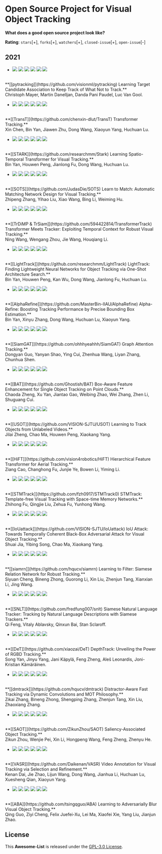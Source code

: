 # Open Source Project for Visual Object Tracking

**What does a good open source project look like?**

**Rating**: `stars`[+], `forks`[+], `watchers`[+], `closed-issue`[+], `open-issue`[-]

## 2021


- ![](https://img.shields.io/badge/2021-ICCV-green?style=flat-square)
![](https://img.shields.io/github/stars/visionml/pytracking?style=flat-square)
![](https://img.shields.io/github/forks/visionml/pytracking?style=flat-square)
![](https://img.shields.io/github/watchers/visionml/pytracking?style=flat-square&label=watchers)
![](https://img.shields.io/github/issues-closed/visionml/pytracking?style=flat-square)
![](https://img.shields.io/github/issues/visionml/pytracking?style=flat-square)
<br />
**[[pytracking]](https://github.com/visionml/pytracking) Learning Target Candidate Association to Keep Track of What Not to Track.** <br />
Christoph Mayer, Martin Danelljan, Danda Pani Paudel, Luc Van Gool.


- ![](https://img.shields.io/badge/2021-CVPR-red?style=flat-square)
![](https://img.shields.io/github/stars/chenxin-dlut/TransT?style=flat-square)
![](https://img.shields.io/github/forks/chenxin-dlut/TransT?style=flat-square)
![](https://img.shields.io/github/watchers/chenxin-dlut/TransT?style=flat-square&label=watchers)
![](https://img.shields.io/github/issues-closed/chenxin-dlut/TransT?style=flat-square)
![](https://img.shields.io/github/issues/chenxin-dlut/TransT?style=flat-square)
<br />
**[[TransT]](https://github.com/chenxin-dlut/TransT) Transformer Tracking.** <br />
Xin Chen, Bin Yan, Jiawen Zhu, Dong Wang, Xiaoyun Yang, Huchuan Lu.


- ![](https://img.shields.io/badge/2021-ICCV-green?style=flat-square)
![](https://img.shields.io/github/stars/researchmm/Stark?style=flat-square)
![](https://img.shields.io/github/forks/researchmm/Stark?style=flat-square)
![](https://img.shields.io/github/watchers/researchmm/Stark?style=flat-square&label=watchers)
![](https://img.shields.io/github/issues-closed/researchmm/Stark?style=flat-square)
![](https://img.shields.io/github/issues/researchmm/Stark?style=flat-square)
<br />
**[[STARK]](https://github.com/researchmm/Stark) Learning Spatio-Temporal Transformer for Visual Tracking.** <br />
Bin Yan, Houwen Peng, Jianlong Fu, Dong Wang, Huchuan Lu.


- ![](https://img.shields.io/badge/2021-ICCV-green?style=flat-square)
![](https://img.shields.io/github/stars/JudasDie/SOTS?style=flat-square)
![](https://img.shields.io/github/forks/JudasDie/SOTS?style=flat-square)
![](https://img.shields.io/github/watchers/JudasDie/SOTS?style=flat-square&label=watchers)
![](https://img.shields.io/github/issues-closed/JudasDie/SOTS?style=flat-square)
![](https://img.shields.io/github/issues/JudasDie/SOTS?style=flat-square)
<br />
**[[SOTS]](https://github.com/JudasDie/SOTS) Learn to Match: Automatic Matching Network Design for Visual Tracking.** <br />
Zhipeng Zhang, Yihao Liu, Xiao Wang, Bing Li, Weiming Hu.


- ![](https://img.shields.io/badge/2021-CVPR-red?style=flat-square)
![](https://img.shields.io/github/stars/594422814/TransformerTrack?style=flat-square)
![](https://img.shields.io/github/forks/594422814/TransformerTrack?style=flat-square)
![](https://img.shields.io/github/watchers/594422814/TransformerTrack?style=flat-square&label=watchers)
![](https://img.shields.io/github/issues-closed/594422814/TransformerTrack?style=flat-square)
![](https://img.shields.io/github/issues/594422814/TransformerTrack?style=flat-square)
<br />
**[[TrDiMP & TrSiam]](https://github.com/594422814/TransformerTrack) Transformer Meets Tracker: Exploiting Temporal Context for Robust Visual Tracking.** <br />
Ning Wang, Wengang Zhou, Jie Wang, Houqiang Li.


- ![](https://img.shields.io/badge/2021-CVPR-red?style=flat-square)
![](https://img.shields.io/github/stars/researchmm/LightTrack?style=flat-square)
![](https://img.shields.io/github/forks/researchmm/LightTrack?style=flat-square)
![](https://img.shields.io/github/watchers/researchmm/LightTrack?style=flat-square&label=watchers)
![](https://img.shields.io/github/issues-closed/researchmm/LightTrack?style=flat-square)
![](https://img.shields.io/github/issues/researchmm/LightTrack?style=flat-square)
<br />
**[[LightTrack]](https://github.com/researchmm/LightTrack) LightTrack: Finding Lightweight Neural Networks for Object Tracking via One-Shot Architecture Search.** <br />
Bin Yan, Houwen Peng, Kan Wu, Dong Wang, Jianlong Fu, Huchuan Lu.


- ![](https://img.shields.io/badge/2021-CVPR-red?style=flat-square)
![](https://img.shields.io/github/stars/MasterBin-IIAU/AlphaRefine?style=flat-square)
![](https://img.shields.io/github/forks/MasterBin-IIAU/AlphaRefine?style=flat-square)
![](https://img.shields.io/github/watchers/MasterBin-IIAU/AlphaRefine?style=flat-square&label=watchers)
![](https://img.shields.io/github/issues-closed/MasterBin-IIAU/AlphaRefine?style=flat-square)
![](https://img.shields.io/github/issues/MasterBin-IIAU/AlphaRefine?style=flat-square)
<br />
**[[AlphaRefine]](https://github.com/MasterBin-IIAU/AlphaRefine) Alpha-Refine: Boosting Tracking Performance by Precise Bounding Box Estimation.** <br />
Bin Yan, Xinyu Zhang, Dong Wang, Huchuan Lu, Xiaoyun Yang.


- ![](https://img.shields.io/badge/2021-CVPR-red?style=flat-square)
![](https://img.shields.io/github/stars/ohhhyeahhh/SiamGAT?style=flat-square)
![](https://img.shields.io/github/forks/ohhhyeahhh/SiamGAT?style=flat-square)
![](https://img.shields.io/github/watchers/ohhhyeahhh/SiamGAT?style=flat-square&label=watchers)
![](https://img.shields.io/github/issues-closed/ohhhyeahhh/SiamGAT?style=flat-square)
![](https://img.shields.io/github/issues/ohhhyeahhh/SiamGAT?style=flat-square)
<br />
**[[SiamGAT]](https://github.com/ohhhyeahhh/SiamGAT) Graph Attention Tracking.** <br />
Dongyan Guo, Yanyan Shao, Ying Cui, Zhenhua Wang, Liyan Zhang, Chunhua Shen.


- ![](https://img.shields.io/badge/2021-ICCV-green?style=flat-square)
![](https://img.shields.io/github/stars/Ghostish/BAT?style=flat-square)
![](https://img.shields.io/github/forks/Ghostish/BAT?style=flat-square)
![](https://img.shields.io/github/watchers/Ghostish/BAT?style=flat-square&label=watchers)
![](https://img.shields.io/github/issues-closed/Ghostish/BAT?style=flat-square)
![](https://img.shields.io/github/issues/Ghostish/BAT?style=flat-square)
<br />
**[[BAT]](https://github.com/Ghostish/BAT) Box-Aware Feature Enhancement for Single Object Tracking on Point Clouds.** <br />
Chaoda Zheng, Xu Yan, Jiantao Gao, Weibing Zhao, Wei Zhang, Zhen Li, Shuguang Cui.


- ![](https://img.shields.io/badge/2021-ICCV-green?style=flat-square)
![](https://img.shields.io/github/stars/VISION-SJTU/USOT?style=flat-square)
![](https://img.shields.io/github/forks/VISION-SJTU/USOT?style=flat-square)
![](https://img.shields.io/github/watchers/VISION-SJTU/USOT?style=flat-square&label=watchers)
![](https://img.shields.io/github/issues-closed/VISION-SJTU/USOT?style=flat-square)
![](https://img.shields.io/github/issues/VISION-SJTU/USOT?style=flat-square)
<br />
**[[USOT]](https://github.com/VISION-SJTU/USOT) Learning to Track Objects from Unlabeled Videos.** <br />
Jilai Zheng, Chao Ma, Houwen Peng, Xiaokang Yang.


- ![](https://img.shields.io/badge/2021-ICCV-green?style=flat-square)
![](https://img.shields.io/github/stars/vision4robotics/HiFT?style=flat-square)
![](https://img.shields.io/github/forks/vision4robotics/HiFT?style=flat-square)
![](https://img.shields.io/github/watchers/vision4robotics/HiFT?style=flat-square&label=watchers)
![](https://img.shields.io/github/issues-closed/vision4robotics/HiFT?style=flat-square)
![](https://img.shields.io/github/issues/vision4robotics/HiFT?style=flat-square)
<br />
**[[HiFT]](https://github.com/vision4robotics/HiFT) Hierarchical Feature Transformer for Aerial Tracking.** <br />
Ziang Cao, Changhong Fu, Junjie Ye, Bowen Li, Yiming Li.


- ![](https://img.shields.io/badge/2021-CVPR-red?style=flat-square)
![](https://img.shields.io/github/stars/fzh0917/STMTrack0?style=flat-square)
![](https://img.shields.io/github/forks/fzh0917/STMTrack0?style=flat-square)
![](https://img.shields.io/github/watchers/fzh0917/STMTrack0?style=flat-square&label=watchers)
![](https://img.shields.io/github/issues-closed/fzh0917/STMTrack0?style=flat-square)
![](https://img.shields.io/github/issues/fzh0917/STMTrack0?style=flat-square)
<br />
**[[STMTrack]](https://github.com/fzh0917/STMTrack0) STMTrack: Template-free Visual Tracking with Space-time Memory Networks.** <br />
Zhihong Fu, Qingjie Liu, Zehua Fu, Yunhong Wang.


- ![](https://img.shields.io/badge/2021-CVPR-red?style=flat-square)
![](https://img.shields.io/github/stars/VISION-SJTU/IoUattack?style=flat-square)
![](https://img.shields.io/github/forks/VISION-SJTU/IoUattack?style=flat-square)
![](https://img.shields.io/github/watchers/VISION-SJTU/IoUattack?style=flat-square&label=watchers)
![](https://img.shields.io/github/issues-closed/VISION-SJTU/IoUattack?style=flat-square)
![](https://img.shields.io/github/issues/VISION-SJTU/IoUattack?style=flat-square)
<br />
**[[IoUattack]](https://github.com/VISION-SJTU/IoUattack) IoU Attack: Towards Temporally Coherent Black-Box Adversarial Attack for Visual Object Tracking.** <br />
Shuai Jia, Yibing Song, Chao Ma, Xiaokang Yang.


- ![](https://img.shields.io/badge/2021-CVPR-red?style=flat-square)
![](https://img.shields.io/github/stars/hqucv/siamrn?style=flat-square)
![](https://img.shields.io/github/forks/hqucv/siamrn?style=flat-square)
![](https://img.shields.io/github/watchers/hqucv/siamrn?style=flat-square&label=watchers)
![](https://img.shields.io/github/issues-closed/hqucv/siamrn?style=flat-square)
![](https://img.shields.io/github/issues/hqucv/siamrn?style=flat-square)
<br />
**[[siamrn]](https://github.com/hqucv/siamrn) Learning to Filter: Siamese Relation Network for Robust Tracking.** <br />
Siyuan Cheng, Bineng Zhong, Guorong Li, Xin Liu, Zhenjun Tang, Xianxian Li, Jing Wang.


- ![](https://img.shields.io/badge/2021-CVPR-red?style=flat-square)
![](https://img.shields.io/github/stars/fredfung007/snlt?style=flat-square)
![](https://img.shields.io/github/forks/fredfung007/snlt?style=flat-square)
![](https://img.shields.io/github/watchers/fredfung007/snlt?style=flat-square&label=watchers)
![](https://img.shields.io/github/issues-closed/fredfung007/snlt?style=flat-square)
![](https://img.shields.io/github/issues/fredfung007/snlt?style=flat-square)
<br />
**[[SNLT]](https://github.com/fredfung007/snlt) Siamese Natural Language Tracker: Tracking by Natural Language Descriptions with Siamese Trackers.** <br />
Qi Feng, Vitaly Ablavsky, Qinxun Bai, Stan Sclaroff.


- ![](https://img.shields.io/badge/2021-ICCV-green?style=flat-square)
![](https://img.shields.io/github/stars/xiaozai/DeT?style=flat-square)
![](https://img.shields.io/github/forks/xiaozai/DeT?style=flat-square)
![](https://img.shields.io/github/watchers/xiaozai/DeT?style=flat-square&label=watchers)
![](https://img.shields.io/github/issues-closed/xiaozai/DeT?style=flat-square)
![](https://img.shields.io/github/issues/xiaozai/DeT?style=flat-square)
<br />
**[[DeT]](https://github.com/xiaozai/DeT) DepthTrack: Unveiling the Power of RGBD Tracking.** <br />
Song Yan, Jinyu Yang, Jani Käpylä, Feng Zheng, Aleš Leonardis, Joni-Kristian Kämäräinen.


- ![](https://img.shields.io/badge/2021-CVPR-red?style=flat-square)
![](https://img.shields.io/github/stars/hqucv/dmtrack?style=flat-square)
![](https://img.shields.io/github/forks/hqucv/dmtrack?style=flat-square)
![](https://img.shields.io/github/watchers/hqucv/dmtrack?style=flat-square&label=watchers)
![](https://img.shields.io/github/issues-closed/hqucv/dmtrack?style=flat-square)
![](https://img.shields.io/github/issues/hqucv/dmtrack?style=flat-square)
<br />
**[[dmtrack]](https://github.com/hqucv/dmtrack) Distractor-Aware Fast Tracking via Dynamic Convolutions and MOT Philosophy.** <br />
Zikai Zhang, Bineng Zhong, Shengping Zhang, Zhenjun Tang, Xin Liu, Zhaoxiang Zhang.


- ![](https://img.shields.io/badge/2021-ICCV-green?style=flat-square)
![](https://img.shields.io/github/stars/ZikunZhou/SAOT?style=flat-square)
![](https://img.shields.io/github/forks/ZikunZhou/SAOT?style=flat-square)
![](https://img.shields.io/github/watchers/ZikunZhou/SAOT?style=flat-square&label=watchers)
![](https://img.shields.io/github/issues-closed/ZikunZhou/SAOT?style=flat-square)
![](https://img.shields.io/github/issues/ZikunZhou/SAOT?style=flat-square)
<br />
**[[SAOT]](https://github.com/ZikunZhou/SAOT) Saliency-Associated Object Tracking.** <br />
Zikun Zhou, Wenjie Pei, Xin Li, Hongpeng Wang, Feng Zheng, Zhenyu He.


- ![](https://img.shields.io/badge/2021-ICCV-green?style=flat-square)
![](https://img.shields.io/github/stars/Daikenan/VASR?style=flat-square)
![](https://img.shields.io/github/forks/Daikenan/VASR?style=flat-square)
![](https://img.shields.io/github/watchers/Daikenan/VASR?style=flat-square&label=watchers)
![](https://img.shields.io/github/issues-closed/Daikenan/VASR?style=flat-square)
![](https://img.shields.io/github/issues/Daikenan/VASR?style=flat-square)
<br />
**[[VASR]](https://github.com/Daikenan/VASR) Video Annotation for Visual Tracking via Selection and Refinement.** <br />
Kenan Dai, Jie Zhao, Lijun Wang, Dong Wang, Jianhua Li, Huchuan Lu, Xuesheng Qian, Xiaoyun Yang.


- ![](https://img.shields.io/badge/2021-ICCV-green?style=flat-square)
![](https://img.shields.io/github/stars/tsingqguo/ABA?style=flat-square)
![](https://img.shields.io/github/forks/tsingqguo/ABA?style=flat-square)
![](https://img.shields.io/github/watchers/tsingqguo/ABA?style=flat-square&label=watchers)
![](https://img.shields.io/github/issues-closed/tsingqguo/ABA?style=flat-square)
![](https://img.shields.io/github/issues/tsingqguo/ABA?style=flat-square)
<br />
**[[ABA]](https://github.com/tsingqguo/ABA) Learning to Adversarially Blur Visual Object Tracking.** <br />
Qing Guo, Ziyi Cheng, Felix Juefei-Xu, Lei Ma, Xiaofei Xie, Yang Liu, Jianjun Zhao.


## License
This **Awesome-List** is released under the [GPL-3.0 License](https://github.com/lawpdas/Open-Source-VOT/blob/main/LICENSE).